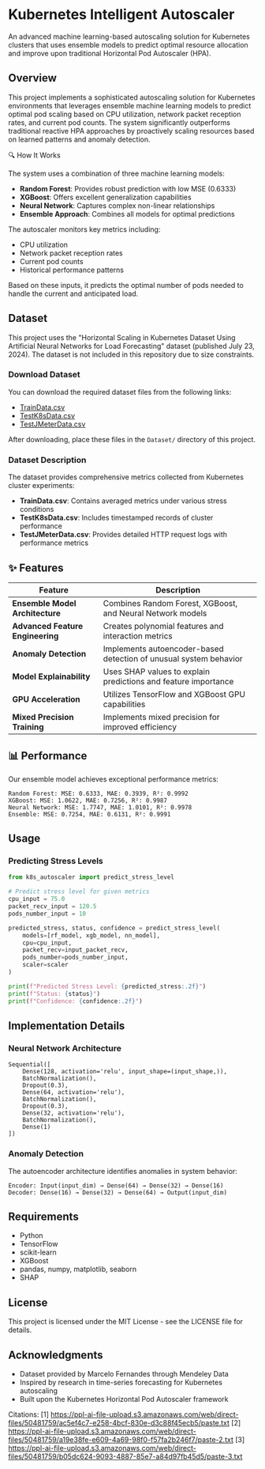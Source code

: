 # Kubernetes Intelligent Autoscaler

An advanced machine learning-based autoscaling solution for Kubernetes clusters that uses ensemble models to predict optimal resource allocation and improve upon traditional Horizontal Pod Autoscaler (HPA).

## Overview

This project implements a sophisticated autoscaling solution for Kubernetes environments that leverages ensemble machine learning models to predict optimal pod scaling based on CPU utilization, network packet reception rates, and current pod counts. The system significantly outperforms traditional reactive HPA approaches by proactively scaling resources based on learned patterns and anomaly detection.


🔍 How It Works

The system uses a combination of three machine learning models:
- **Random Forest**: Provides robust prediction with low MSE (0.6333)
- **XGBoost**: Offers excellent generalization capabilities
- **Neural Network**: Captures complex non-linear relationships
- **Ensemble Approach**: Combines all models for optimal predictions

The autoscaler monitors key metrics including:
- CPU utilization
- Network packet reception rates
- Current pod counts
- Historical performance patterns

Based on these inputs, it predicts the optimal number of pods needed to handle the current and anticipated load.


## Dataset

This project uses the "Horizontal Scaling in Kubernetes Dataset Using Artificial Neural Networks for Load Forecasting" dataset (published July 23, 2024). The dataset is not included in this repository due to size constraints.

### Download Dataset
You can download the required dataset files from the following links:
- [TrainData.csv](https://prod-dcd-datasets-cache-zipfiles.s3.eu-west-1.amazonaws.com/ks9vbv5pb2-1.zip)
- [TestK8sData.csv](https://prod-dcd-datasets-cache-zipfiles.s3.eu-west-1.amazonaws.com/ks9vbv5pb2-1.zip)
- [TestJMeterData.csv](https://prod-dcd-datasets-cache-zipfiles.s3.eu-west-1.amazonaws.com/ks9vbv5pb2-1.zip)

After downloading, place these files in the `Dataset/` directory of this project.

### Dataset Description
The dataset provides comprehensive metrics collected from Kubernetes cluster experiments:
- **TrainData.csv**: Contains averaged metrics under various stress conditions
- **TestK8sData.csv**: Includes timestamped records of cluster performance
- **TestJMeterData.csv**: Provides detailed HTTP request logs with performance metrics

## ✨ Features

| Feature | Description |
|---------|-------------|
| **Ensemble Model Architecture** | Combines Random Forest, XGBoost, and Neural Network models |
| **Advanced Feature Engineering** | Creates polynomial features and interaction metrics |
| **Anomaly Detection** | Implements autoencoder-based detection of unusual system behavior |
| **Model Explainability** | Uses SHAP values to explain predictions and feature importance |
| **GPU Acceleration** | Utilizes TensorFlow and XGBoost GPU capabilities |
| **Mixed Precision Training** | Implements mixed precision for improved efficiency |

## 📊 Performance

Our ensemble model achieves exceptional performance metrics:

```
Random Forest: MSE: 0.6333, MAE: 0.3939, R²: 0.9992
XGBoost: MSE: 1.0622, MAE: 0.7256, R²: 0.9987
Neural Network: MSE: 1.7747, MAE: 1.0101, R²: 0.9978
Ensemble: MSE: 0.7254, MAE: 0.6131, R²: 0.9991
```

## Usage

### Predicting Stress Levels

```python
from k8s_autoscaler import predict_stress_level

# Predict stress level for given metrics
cpu_input = 75.0
packet_recv_input = 120.5
pods_number_input = 10

predicted_stress, status, confidence = predict_stress_level(
    models=[rf_model, xgb_model, nn_model],
    cpu=cpu_input,
    packet_recv=input_packet_recv,
    pods_number=pods_number_input,
    scaler=scaler
)

print(f"Predicted Stress Level: {predicted_stress:.2f}")
print(f"Status: {status}")
print(f"Confidence: {confidence:.2f}")
```

## Implementation Details

### Neural Network Architecture

```
Sequential([
    Dense(128, activation='relu', input_shape=(input_shape,)),
    BatchNormalization(),
    Dropout(0.3),
    Dense(64, activation='relu'),
    BatchNormalization(),
    Dropout(0.3),
    Dense(32, activation='relu'),
    BatchNormalization(),
    Dense(1)
])
```

### Anomaly Detection

The autoencoder architecture identifies anomalies in system behavior:
```
Encoder: Input(input_dim) → Dense(64) → Dense(32) → Dense(16)
Decoder: Dense(16) → Dense(32) → Dense(64) → Output(input_dim)
```

## Requirements

- Python
- TensorFlow
- scikit-learn
- XGBoost
- pandas, numpy, matplotlib, seaborn
- SHAP

## License

This project is licensed under the MIT License - see the LICENSE file for details.

## Acknowledgments

- Dataset provided by Marcelo Fernandes through Mendeley Data
- Inspired by research in time-series forecasting for Kubernetes autoscaling
- Built upon the Kubernetes Horizontal Pod Autoscaler framework

Citations:
[1] https://ppl-ai-file-upload.s3.amazonaws.com/web/direct-files/50481759/ac5ef4c7-e258-4bcf-830e-d3c88f45ecb5/paste.txt
[2] https://ppl-ai-file-upload.s3.amazonaws.com/web/direct-files/50481759/a19e38fe-e609-4a69-98f0-f57fa2b246f7/paste-2.txt
[3] https://ppl-ai-file-upload.s3.amazonaws.com/web/direct-files/50481759/b05dc624-9093-4887-85e7-a84d97fb45d5/paste-3.txt
